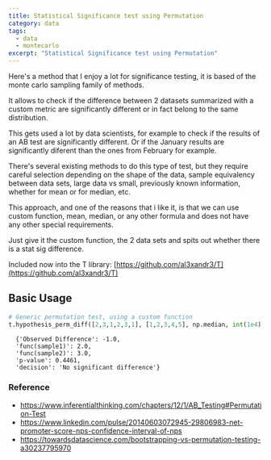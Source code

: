 ```yaml
---
title: Statistical Significance test using Permutation
category: data
tags:
  - data
  - montecarlo
excerpt: "Statistical Significance test using Permutation"
---
```


Here's a method that I enjoy a lot for significance testing, it is based of the monte carlo sampling family of methods.

It allows to check if the difference between 2 datasets summarized with a custom metric are significantly different or in fact belong to the same distribution.

This gets used a lot by data scientists, for example to check if the results of an AB test are significantly different.
Or if the January results are significantly diferent than the ones from February for example.

There's several existing methods to do this type of test, but they require careful selection depending on the shape of the data, sample equivalency between data sets, large data vs small, previously known information, whether for mean or for median, etc.

This approach, and one of the reasons that i like it, is that we can use custom function, mean, median, or any other formula and does not have any other special requirements.

Just give it the custom function, the 2 data sets and spits out whether there is a stat sig difference.

Included now into the T library: [https://github.com/al3xandr3/T](https://github.com/al3xandr3/T)

## Basic Usage


```python
# Generic permutation test, using a custom function
t.hypothesis_perm_diff([2,3,1,2,3,1], [1,2,3,4,5], np.median, int(1e4))
```
      {'Observed Difference': -1.0,
      'func(sample1)': 2.0,
      'func(sample2)': 3.0,
      'p-value': 0.4461,
      'decision': 'No significant difference'}



### Reference

- https://www.inferentialthinking.com/chapters/12/1/AB_Testing#Permutation-Test
- https://www.linkedin.com/pulse/20140603072945-29806983-net-promoter-score-nps-confidence-interval-of-nps
- https://towardsdatascience.com/bootstrapping-vs-permutation-testing-a30237795970

<br>
<br>

